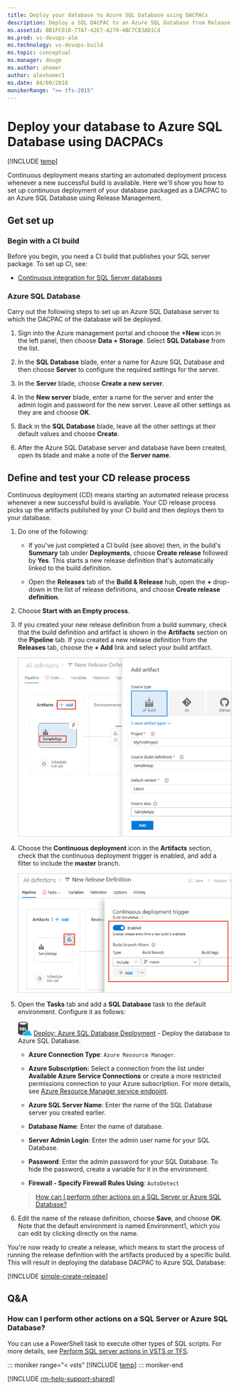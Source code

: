 ```yaml
---
title: Deploy your database to Azure SQL Database using DACPACs
description: Deploy a SQL DACPAC to an Azure SQL Database from Release Management in VSTS or TFS
ms.assetid: BB1FC018-77A7-42E7-A270-4BC7CB3AD1C4
ms.prod: vs-devops-alm
ms.technology: vs-devops-build
ms.topic: conceptual
ms.manager: douge
ms.author: ahomer
author: alexhomer1
ms.date: 04/09/2018
monikerRange: ">= tfs-2015"
---
```


# Deploy your database to Azure SQL Database using DACPACs

[!INCLUDE [temp](../../_shared/version-rm-dev14.md)]

Continuous deployment means starting an automated deployment process whenever a new successful build is available.
Here we'll show you how to set up continuous deployment of your database packaged as a DACPAC to an Azure SQL Database using Release Management.

## Get set up

### Begin with a CI build

Before you begin, you need a CI build that publishes your SQL server package. To set up CI, see:

* [Continuous integration for SQL Server databases](../aspnet/build-aspnet-dacpac.md)

### Azure SQL Database

Carry out the following steps to set up an Azure SQL Database server to which the
DACPAC of the database will be deployed.

1. Sign into the Azure management portal and choose
   the **+New** icon in the left panel, then choose
   **Data + Storage**. Select **SQL Database** from the
   list.

1. In the **SQL Database** blade, enter a name for
   Azure SQL Database and then
   choose **Server** to configure the required settings
   for the server.

1. In the **Server** blade, choose **Create a new server**.

1. In the **New server** blade, enter a name for the
   server and enter the admin
   login and password for the new server.
   Leave all other settings as they are and choose **OK**.  

1. Back in the **SQL Database** blade, leave all the
   other settings at their default values and choose
   **Create**.

1. After the Azure SQL Database server and database
   have been created, open its blade and make a note
   of the **Server name**.

## Define and test your CD release process

Continuous deployment (CD) means starting an automated release process whenever a new successful build is available. Your CD release process picks up the artifacts published by your CI build and then deploys them to your database.

1. Do one of the following:

   * If you've just completed a CI build (see above) then, in the build's **Summary** tab under **Deployments**, choose **Create release** followed by **Yes**. This starts a new release definition that's automatically linked to the build definition.

   * Open the **Releases** tab of the **Build &amp; Release** hub, open the **+** drop-down
     in the list of release definitions, and choose **Create release definition**.

1. Choose **Start with an Empty process**.

1. If you created your new release definition from a build summary, check that the build definition
   and artifact is shown in the **Artifacts** section on the **Pipeline** tab. If you created a new
   release definition from the **Releases** tab, choose the **+ Add** link and select your build artifact.

   ![Selecting the build artifact](../_shared/_img/confirm-or-add-artifact.png)

1. Choose the **Continuous deployment** icon in the **Artifacts** section, check that the continuous deployment trigger is enabled,
   and add a filter to include the **master** branch.

   ![Checking or setting the Continuous deployment trigger](../_shared/_img/confirm-or-set-cd-trigger.png)

1. Open the **Tasks** tab and add a **SQL Database** task to the default environment. Configure it as follows:

   ![icon](../../tasks/deploy/_img/azure-sql-database-deployment-icon.png) [Deploy: Azure SQL Database Deployment](../../tasks/deploy/azure-sql-database-deployment.md) - Deploy the database to Azure SQL Database.
   
   - **Azure Connection Type**: `Azure Resource Manager`.
   
   - **Azure Subscription:** Select a connection from the list under **Available Azure Service Connections** or create a more restricted permissions connection to your Azure subscription. For more details, see [Azure Resource Manager service endpoint](../../concepts/library/service-endpoints.md#sep-azure-rm).
   
   - **Azure SQL Server Name**: Enter the name of the SQL Database server you created earlier.
   
   - **Database Name**: Enter the name of database.
   
   - **Server Admin Login**: Enter the admin user name for your SQL Database.
   
   - **Password**: Enter the admin password for your SQL Database. To hide the password, create a variable for it in the environment.
   
   - **Firewall - Specify Firewall Rules Using**: `AutoDetect`<p />

   > [How can I perform other actions on a SQL Server or Azure SQL Database?](sql-server-actions.md)

1. Edit the name of the release definition, choose **Save**, and choose **OK**.
   Note that the default environment is named Environment1, which you can edit by clicking directly on the name.

You're now ready to create a release, which means to start the process of running the release definition with the artifacts produced by a specific build.
This will result in deploying the database DACPAC to Azure SQL Database:

[!INCLUDE [simple-create-release](../_shared/simple-create-release.md)]

## Q&A

<!-- BEGINSECTION class="md-qanda" -->

### How can I perform other actions on a SQL Server or Azure SQL Database?

You can use a PowerShell task to execute other types of SQL scripts.
For more details, see [Perform SQL server actions in VSTS or TFS](sql-server-actions.md).

::: moniker range="< vsts"
[!INCLUDE [temp](../../_shared/qa-versions.md)]
::: moniker-end

<!-- ENDSECTION -->

[!INCLUDE [rm-help-support-shared](../../_shared/rm-help-support-shared.md)]
